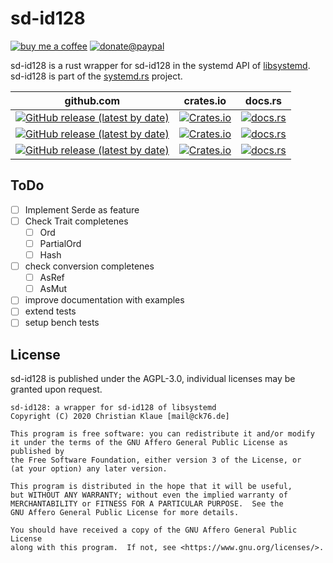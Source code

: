 # sd-id128

[![buy me a coffee](https://img.shields.io/badge/buy%20me%20a%20coffee-or%20I%20sing-53a0d0?style=flat&logo=Buy-Me-A-Coffee)](https://www.buymeacoffee.com/ente)  [![donate@paypal](https://img.shields.io/badge/paypal-donation-53a0d0?style=flat&logo=paypal)](https://www.paypal.com/donate?hosted_button_id=CRGNTJBS4AD4G)

sd-id128 is a rust wrapper for sd-id128 in the systemd API of [libsystemd](https://www.freedesktop.org/software/systemd/man/sd-id128.html). sd-id128 is part of the [systemd.rs](https://github.com/ente76/systemd.rs) project.

github.com | crates.io | docs.rs
-----------|-----------|--------
[![GitHub release (latest by date)](https://img.shields.io/github/v/release/ente76/sd-sys)](https://github.com/ente76/sd-sys) | [![Crates.io](https://img.shields.io/crates/v/sd-sys)](https://crates.io/crates/sd-sys) | [![docs.rs](https://docs.rs/sd-sys/badge.svg)](https://docs.rs/sd-sys/)
[![GitHub release (latest by date)](https://img.shields.io/github/v/release/ente76/sd-id128)](https://github.com/ente76/sd-id128) | [![Crates.io](https://img.shields.io/crates/v/sd-id128)](https://crates.io/crates/sd-id128) | [![docs.rs](https://docs.rs/sd-id128/badge.svg)](https://docs.rs/sd-id128/)
[![GitHub release (latest by date)](https://img.shields.io/github/v/release/ente76/sd-journal)](https://github.com/ente76/sd-journal) | [![Crates.io](https://img.shields.io/crates/v/sd-journal)](https://crates.io/crates/sd-journal) | [![docs.rs](https://docs.rs/sd-journal/badge.svg)](https://docs.rs/sd-journal)

## ToDo

- [ ] Implement Serde as feature
- [ ] Check Trait completenes
  - [ ] Ord
  - [ ] PartialOrd
  - [ ] Hash
- [ ] check conversion completenes
  - [ ] AsRef
  - [ ] AsMut
- [ ] improve documentation with examples
- [ ] extend tests
- [ ] setup bench tests

## License

sd-id128 is published under the AGPL-3.0, individual licenses may be granted upon request.

```license
sd-id128: a wrapper for sd-id128 of libsystemd
Copyright (C) 2020 Christian Klaue [mail@ck76.de]

This program is free software: you can redistribute it and/or modify
it under the terms of the GNU Affero General Public License as published by
the Free Software Foundation, either version 3 of the License, or
(at your option) any later version.

This program is distributed in the hope that it will be useful,
but WITHOUT ANY WARRANTY; without even the implied warranty of
MERCHANTABILITY or FITNESS FOR A PARTICULAR PURPOSE.  See the
GNU Affero General Public License for more details.

You should have received a copy of the GNU Affero General Public License
along with this program.  If not, see <https://www.gnu.org/licenses/>.
```
